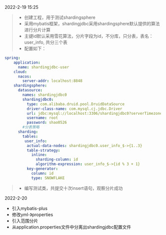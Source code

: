 2022-2-19 15:25
> - 创建工程，用于测试shardingsphere
> - 采用mybatis框架，shardingjdbc采用shardingsphere默认提供的算法进行分片计算
> - 主键id默认采用雪花算法，分片字段为id，不分库，只分表，表名：user_info, 共分三个表
> - 配置如下：
```yaml
spring:
    application:
      name: shardingjdbc-user
    cloud:
      nacos:
        server-addr: localhost:8848
    shardingsphere:
      datasource:
        names: shardingjdbc0
        shardingjdbc0:
          type: com.alibaba.druid.pool.DruidDataSource
          driver-class-name: com.mysql.cj.jdbc.Driver
          url: jdbc:mysql://localhost:3306/shardingjdbc0?serverTimezone=GMT%2B8
          username: root
          password: shao0526
        #分表策略
      sharding:
        tables:
         user_info:
          actual-data-nodes: shardingjdbc0.user_info_$->{1..3}
          table-strategy:
            inline:
              sharding-column: id
              algorithm-expression: user_info_$->{id % 3 + 1}
          key-generator:
            column: id
            type: SNOWFLAKE
```
> - 编写测试类，共提交十次insert语句，观察分片成功

2022-2-20
- 引入mybatis-plus
- 修改yml-》properties
- 引入范围分片
- 从application.properties文件中分离出shardingjdbc配置文件